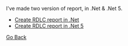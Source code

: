 I've made two version of report, in .Net & .Net 5. 
* [Create RDLC report in .Net](ReportRdlc/Step-By-Step-Guide/dotNet-guide.md)
* [Create RDLC report in .Net 5](ReportRdlc/Step-By-Step-Guide/dotNet-5-guide.md)

[Go Back](https://github.com/TahirAnny/ReportRdlc)
